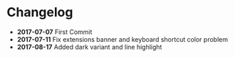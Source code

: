 # Changelog

* **2017-07-07** First Commit
* **2017-07-11** Fix extensions banner and keyboard shortcut color problem
* **2017-08-17** Added dark variant and line highlight

